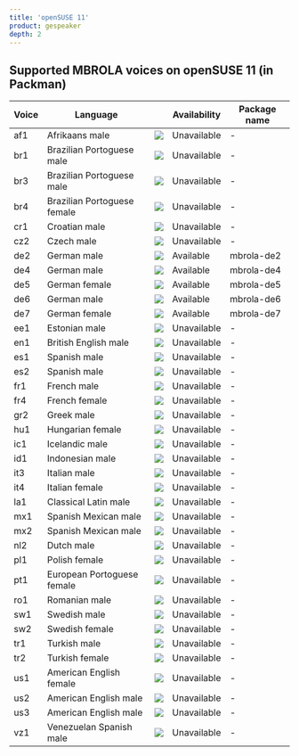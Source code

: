 ```yaml
---
title: 'openSUSE 11'
product: gespeaker
depth: 2
---
```


## Supported MBROLA voices on openSUSE 11 (in Packman)

| **Voice** | **Language**                |                             | **Availability** | **Package name**  |
| --------- | --------------------------- | --------------------------- | ---------------- | ----------------- |
| af1       | Afrikaans male              | ![](/resources/gtk-no.png)  | Unavailable      | -                 |
| br1       | Brazilian Portoguese male   | ![](/resources/gtk-no.png)  | Unavailable      | -                 |
| br3       | Brazilian Portoguese male   | ![](/resources/gtk-no.png)  | Unavailable      | -                 |
| br4       | Brazilian Portoguese female | ![](/resources/gtk-no.png)  | Unavailable      | -                 |
| cr1       | Croatian male               | ![](/resources/gtk-no.png)  | Unavailable      | -                 |
| cz2       | Czech male                  | ![](/resources/gtk-no.png)  | Unavailable      | -                 |
| de2       | German male                 | ![](/resources/gtk-yes.png) | Available        | mbrola-de2        |
| de4       | German male                 | ![](/resources/gtk-yes.png) | Available        | mbrola-de4        |
| de5       | German female               | ![](/resources/gtk-yes.png) | Available        | mbrola-de5        |
| de6       | German male                 | ![](/resources/gtk-yes.png) | Available        | mbrola-de6        |
| de7       | German female               | ![](/resources/gtk-yes.png) | Available        | mbrola-de7        |
| ee1       | Estonian male               | ![](/resources/gtk-no.png)  | Unavailable      | -                 |
| en1       | British English male        | ![](/resources/gtk-no.png)  | Unavailable      | -                 |
| es1       | Spanish male                | ![](/resources/gtk-no.png)  | Unavailable      | -                 |
| es2       | Spanish male                | ![](/resources/gtk-no.png)  | Unavailable      | -                 |
| fr1       | French male                 | ![](/resources/gtk-no.png)  | Unavailable      | -                 |
| fr4       | French female               | ![](/resources/gtk-no.png)  | Unavailable      | -                 |
| gr2       | Greek male                  | ![](/resources/gtk-no.png)  | Unavailable      | -                 |
| hu1       | Hungarian female            | ![](/resources/gtk-no.png)  | Unavailable      | -                 |
| ic1       | Icelandic male              | ![](/resources/gtk-no.png)  | Unavailable      | -                 |
| id1       | Indonesian male             | ![](/resources/gtk-no.png)  | Unavailable      | -                 |
| it3       | Italian male                | ![](/resources/gtk-no.png)  | Unavailable      | -                 |
| it4       | Italian female              | ![](/resources/gtk-no.png)  | Unavailable      | -                 |
| la1       | Classical Latin male        | ![](/resources/gtk-no.png)  | Unavailable      | -                 |
| mx1       | Spanish Mexican male        | ![](/resources/gtk-no.png)  | Unavailable      | -                 |
| mx2       | Spanish Mexican male        | ![](/resources/gtk-no.png)  | Unavailable      | -                 |
| nl2       | Dutch male                  | ![](/resources/gtk-no.png)  | Unavailable      | -                 |
| pl1       | Polish female               | ![](/resources/gtk-no.png)  | Unavailable      | -                 |
| pt1       | European Portoguese female  | ![](/resources/gtk-no.png)  | Unavailable      | -                 |
| ro1       | Romanian male               | ![](/resources/gtk-no.png)  | Unavailable      | -                 |
| sw1       | Swedish male                | ![](/resources/gtk-no.png)  | Unavailable      | -                 |
| sw2       | Swedish female              | ![](/resources/gtk-no.png)  | Unavailable      | -                 |
| tr1       | Turkish male                | ![](/resources/gtk-no.png)  | Unavailable      | -                 |
| tr2       | Turkish female              | ![](/resources/gtk-no.png)  | Unavailable      | -                 |
| us1       | American English female     | ![](/resources/gtk-no.png)  | Unavailable      | -                 |
| us2       | American English male       | ![](/resources/gtk-no.png)  | Unavailable      | -                 |
| us3       | American English male       | ![](/resources/gtk-no.png)  | Unavailable      | -                 |
| vz1       | Venezuelan Spanish male     | ![](/resources/gtk-no.png)  | Unavailable      | -                 |
